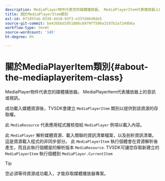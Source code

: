```yaml
---
description: MediaPlayer物件代表您的媒體播放器。 MediaPlayerItem代表播放器上的音訊或視訊。
title: 關於MediaPlayerItem類別
exl-id: 07105fab-0338-4410-93f3-e337d46d9de5
source-git-commit: be43bbbd1051886c8979ff590a3197b2a7249b6a
workflow-type: tm+mt
source-wordcount: '145'
ht-degree: 0%

---
```


# 關於MediaPlayerItem類別{#about-the-mediaplayeritem-class}

MediaPlayer物件代表您的媒體播放器。 MediaPlayerItem代表播放器上的音訊或視訊。

成功載入媒體資源後，TVSDK會建立 `MediaPlayerItem` 類別以提供對該資源的存取權。

此 `MediaResource` 代表應用程式層核發給 `MediaPlayer` 例項以載入內容。

此 `MediaPlayer` 解析媒體資源、載入關聯的資訊清單檔案，以及剖析資訊清單。 這是資源載入程式的非同步部分。 此 `MediaPlayerItem` 執行個體會在資源解析後產生，而且此執行個體是的解析版本 `MediaResource`. TVSDK可讓您存取新建立的 `MediaPlayerItem` 執行個體到 `MediaPlayer.CurrentItem`

>[!TIP]
>
>您必須等待資源成功載入，才能存取媒體播放器專案。
